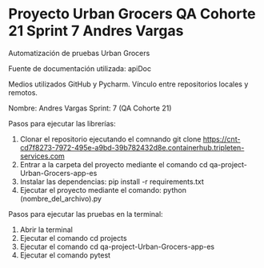 # Proyecto Urban Grocers QA Cohorte 21 Sprint 7 Andres Vargas

Automatización de pruebas Urban Grocers

Fuente de documentación utilizada: apiDoc

Medios utilizados GitHub y Pycharm. Vínculo entre repositorios locales y remotos.

Nombre: Andres Vargas
Sprint: 7 (QA Cohorte 21)


Pasos para ejecutar las librerías: 
1. Clonar el repositorio ejecutando el comnando git clone https://cnt-cd7f8273-7972-495e-a9bd-39b782432d8e.containerhub.tripleten-services.com
2. Entrar a la carpeta del proyecto mediante el comando cd qa-project-Urban-Grocers-app-es
3. Instalar las dependencias: pip install -r requirements.txt
4. Ejecutar el proyecto mediante el comando: python (nombre_del_archivo).py

Pasos para ejecutar las pruebas en la terminal:
1. Abrir la terminal
2. Ejecutar el comando cd projects
3. Ejecutar el comando cd qa-project-Urban-Grocers-app-es
5. Ejecutar el comando pytest
